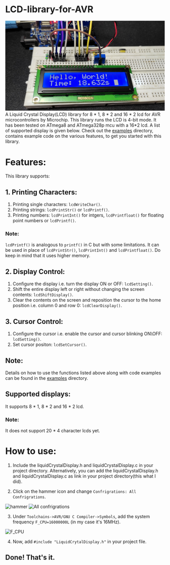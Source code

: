 # LCD-library-for-AVR
![LCD](/Images/Thumbnail.jpg)
A Liquid Crystal Display(LCD) library for 8 * 1, 8 * 2 and 16 * 2 lcd for AVR microcontrollers by Microchip. This library runs the LCD is 4-bit mode. It has been tested on ATmega8 and ATmega328p mcu with a 16*2 lcd.
A list of supported display is given below. Check out the [examples](/examples) directory, contains example code on the various features, to get you started with this library.

# Features:
This library supports:
## 1. Printing Characters:
1. Printing single characters:  ``` lcdWriteChar() ```.
2. Printing strings: ``` lcdPrintStr() ``` or ``` lcdPrintf() ```.
3. Printing numbers: ``` lcdPrintInt() ``` for intgers, ``` lcdPrintfloat() ``` for floating point numbers or ``` lcdPrintf() ```.

### Note: 
``` lcdPrintf() ``` is analogous to ``` printf() ``` in C but with some limitations. It can be used in place of ``` lcdPrintStr() ```, ``` lcdPrintInt() ``` and
``` lcdPrintfloat() ```. Do keep in mind that it uses higher memory.

## 2. Display Control:
1. Configure the display i.e. turn the display ON or OFF: ``` lcdSetting() ```.
2. Shift the entire display left or right without changing the screen contents: ``` lcdShiftDisplay() ```.
3. Clear the contents on the screen and reposition the cursor to the home position i.e. column 0 and row 0: ``` lcdClearDisplay() ```.

## 3. Cursor Control:
1. Configure the cursor i.e. enable the cursor and cursor blinking ON\OFF: ``` lcdSetting() ```.
2. Set cursor positon: ``` lcdSetCursor() ```.

## Note: 
Details on how to use the functions listed above along with code examples can be found in the [examples](/examples) directory.

## Supported displays: 
It supports 8 * 1, 8 * 2 and 16 * 2 lcd. 
### Note:
It does not support 20 * 4 character lcds yet.

# How to use:
1. Include the liquidCrystalDisplay.h and liquidCrystalDisplay.c in your project directory. Alternatively, you can add the liquidCrystalDisplay.h and liquidCrystalDisplay.c as link in your project directory(this what I did).

2. Click on the hammer icon and change ``` Confrigrations: All Confrigrations ```. 

![hammer](/Images/hammer.jpg) ![All confrigrations](/Images/allConfrigrations.jpg)

3. Under ``` Toolchains->AVR/GNU C Compiler->Symbols ```, add the system frequency ``` F_CPU=16000000L ``` (in my case it's 16MHz). 

![F_CPU](/Images/preprocessor.png)

4. Now, add ``` #include "LiquidCrytalDisplay.h" ``` in your project file.
## Done! That's it.
